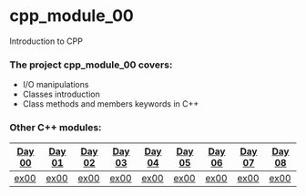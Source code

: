 # cpp_module_00
Introduction to CPP

### The project cpp_module_00 covers:

- I/O manipulations
- Classes introduction
- Class methods and members keywords in C++


### Other C++ modules:

[Day 00](https://github.com/Ysoroko/cpp_module_00) | [Day 01](https://github.com/Ysoroko/cpp_module_01) | [Day 02](https://github.com/Ysoroko/cpp_module_02) | [Day 03](https://github.com/Ysoroko/cpp_module_03) | [Day 04](https://github.com/Ysoroko/cpp_module_04) | [Day 05](https://github.com/Ysoroko/cpp_module_05) | [Day 06](https://github.com/Ysoroko/cpp_module_06) | [Day 07](https://github.com/Ysoroko/cpp_module_07) | [Day 08](https://github.com/Ysoroko/cpp_module_00) |
-------------|-------------|-------------|-------------|-------------|-------------|-------------|-------------|-------------|
[ex00](https://github.com/Ysoroko/cpp_module_00/ex00) | [ex00](https://github.com/Ysoroko/cpp_module_01/ex00) | [ex00](https://github.com/Ysoroko/cpp_module_02/ex00) | [ex00](https://github.com/Ysoroko/cpp_module_03/ex00) | [ex00](https://github.com/Ysoroko/cpp_module_04/ex00) | [ex00](https://github.com/Ysoroko/cpp_module_05/ex00) | [ex00](https://github.com/Ysoroko/cpp_module_06/ex00) | [ex00](https://github.com/Ysoroko/cpp_module_07/ex00) | [ex00](https://github.com/Ysoroko/cpp_module_08/ex00) |
